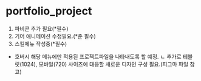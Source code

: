 # portfolio_project

1. 파비콘 추가 필요(*필수)
2. 기어 애니메이션 수정필요.(*준 필수)
3. 스킬메뉴 작성중(*필수)
 - 호버시 해당 메뉴에만 적용된 프로젝트파일을 나타내도록 할 예정.
  ㄴ 추가로 테블릿(1024), 모바일(720) 사이즈에 대응할 새로운 디자인 구성 필요.(피그마 파일 참고)
